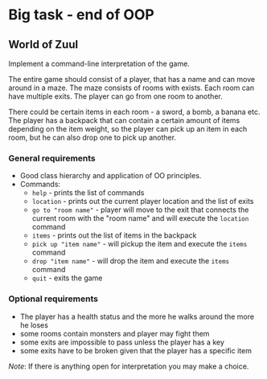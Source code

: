 # Big task - end of OOP

## World of Zuul

Implement a command-line interpretation of the game.

The entire game should consist of a player, that has a name and can move around in a maze. The maze consists of rooms with exists. Each room can have multiple exits. The player can go from one room to another.

There could be certain items in each room - a sword, a bomb, a banana etc. The player has a backpack that can contain a certain amount of items depending on the item weight, so the player can pick up an item in each room, but he can also drop one to pick up another.

### General requirements

* Good class hierarchy and application of OO principles.
* Commands:
  * `help` - prints the list of commands
  * `location` - prints out the current player location and the list of exits
  * `go to "room name"` - player will move to the exit that connects the current room with the "room name" and will execute the `location` command
  * `items` - prints out the list of items in the backpack
  * `pick up "item name"` - will pickup the item and execute the `items` command
  * `drop "item name"` - will drop the item and execute the `items` command
  * `quit` - exits the game

### Optional requirements

* The player has a health status and the more he walks around the more he loses
* some rooms contain monsters and player may fight them
* some exits are impossible to pass unless the player has a key
* some exits have to be broken given that the player has a specific item

*Note*: If there is anything open for interpretation you may make a choice.